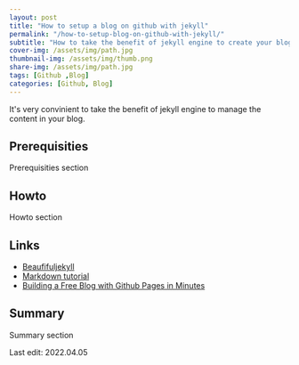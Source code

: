 ```yaml
---
layout: post
title: "How to setup a blog on github with jekyll"
permalink: "/how-to-setup-blog-on-github-with-jekyll/"
subtitle: "How to take the benefit of jekyll engine to create your blog in 10minutes"
cover-img: /assets/img/path.jpg
thumbnail-img: /assets/img/thumb.png
share-img: /assets/img/path.jpg
tags: [Github ,Blog]
categories: [Github, Blog]
---
```

It's very convinient to take the benefit of jekyll engine to manage the content in your blog.
## Prerequisities
Prerequisities section
## Howto
Howto section
## Links
+ [Beaufifuljekyll](https://beautifuljekyll.com)
+ [Markdown tutorial](https://www.markdowntutorial.com/)
+ [Building a Free Blog with Github Pages in Minutes](https://chadbaldwin.net/2021/03/14/how-to-build-a-sql-blog.html)

## Summary

Summary section

Last edit: 2022.04.05
